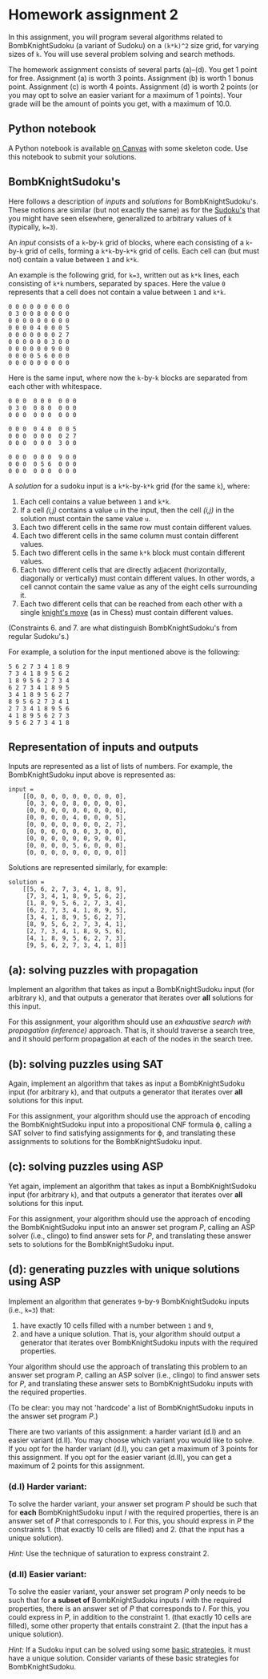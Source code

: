 # Homework assignment 2

In this assignment, you will program several algorithms related to BombKnightSudoku (a variant of Sudoku) on a `(k*k)^2` size grid, for varying sizes of `k`. You will use several problem solving and search methods.

The homework assignment consists of several parts (a)&ndash;(d).
You get 1 point for free.
Assignment (a) is worth 3 points.
Assignment (b) is worth 1 bonus point.
Assignment (c) is worth 4 points.
Assignment (d) is worth 2 points (or you may opt to solve an easier variant for a maximum of 1 points).
Your grade will be the amount of points you get, with a maximum of 10.0.

## Python notebook

A Python notebook is available [on Canvas](https://canvas.uva.nl/files/4958498/download?download_frd=1) with some skeleton code.
Use this notebook to submit your solutions.

## BombKnightSudoku's

Here follows a description of *inputs* and *solutions* for BombKnightSudoku's.
These notions are similar (but not exactly the same) as for the [Sudoku's](https://en.wikipedia.org/wiki/Sudoku) that you might have seen elsewhere, generalized to arbitrary values of `k` (typically, `k=3`).

An *input* consists of a `k`-by-`k` grid of blocks,
where each consisting of a `k`-by-`k` grid of cells,
forming a `k*k`-by-`k*k` grid of cells.
Each cell can (but must not) contain a value between `1` and `k*k`.

An example is the following grid, for `k=3`, written out
as `k*k` lines, each consisting of `k*k` numbers, separated by spaces.
Here the value `0` represents that a cell does not contain
a value between `1` and `k*k`.

```
0 0 0 0 0 0 0 0 0
0 3 0 0 8 0 0 0 0
0 0 0 0 0 0 0 0 0
0 0 0 0 4 0 0 0 5
0 0 0 0 0 0 0 2 7
0 0 0 0 0 0 3 0 0
0 0 0 0 0 0 9 0 0
0 0 0 0 5 6 0 0 0
0 0 0 0 0 0 0 0 0
```

Here is the same input, where now the `k`-by-`k` blocks are separated from
each other with whitespace.

```
0 0 0  0 0 0  0 0 0
0 3 0  0 8 0  0 0 0
0 0 0  0 0 0  0 0 0

0 0 0  0 4 0  0 0 5
0 0 0  0 0 0  0 2 7
0 0 0  0 0 0  3 0 0

0 0 0  0 0 0  9 0 0
0 0 0  0 5 6  0 0 0
0 0 0  0 0 0  0 0 0
```

A *solution* for a sudoku input is a `k*k`-by-`k*k` grid (for the same `k`),
where:
1. Each cell contains a value between `1` and `k*k`.
1. If a cell *(i,j)* contains a value `u` in the input,
  then the cell *(i,j)* in the solution must contain the same value `u`.
1. Each two different cells in the same row must contain different values.
1. Each two different cells in the same column must contain different values.
1. Each two different cells in the same `k*k` block must contain different values.
1. Each two different cells that are directly adjacent (horizontally, diagonally or vertically) must contain different values. In other words, a cell cannot contain the same value as any of the eight cells surrounding it.
1. Each two different cells that can be reached from each other with a single [knight's move](https://en.wikipedia.org/wiki/Knight_%28chess%29) (as in Chess) must contain different values.

(Constraints 6. and 7. are what distinguish BombKnightSudoku's from regular Sudoku's.)

For example, a solution for the input mentioned above is the following:

```
5 6 2 7 3 4 1 8 9
7 3 4 1 8 9 5 6 2
1 8 9 5 6 2 7 3 4
6 2 7 3 4 1 8 9 5
3 4 1 8 9 5 6 2 7
8 9 5 6 2 7 3 4 1
2 7 3 4 1 8 9 5 6
4 1 8 9 5 6 2 7 3
9 5 6 2 7 3 4 1 8
```

## Representation of inputs and outputs

Inputs are represented as a list of lists of numbers.
For example, the BombKnightSudoku input above is represented as:

```
input =
    [[0, 0, 0, 0, 0, 0, 0, 0, 0],
     [0, 3, 0, 0, 8, 0, 0, 0, 0],
     [0, 0, 0, 0, 0, 0, 0, 0, 0],
     [0, 0, 0, 0, 4, 0, 0, 0, 5],
     [0, 0, 0, 0, 0, 0, 0, 2, 7],
     [0, 0, 0, 0, 0, 0, 3, 0, 0],
     [0, 0, 0, 0, 0, 0, 9, 0, 0],
     [0, 0, 0, 0, 5, 6, 0, 0, 0],
     [0, 0, 0, 0, 0, 0, 0, 0, 0]]
```

Solutions are represented similarly, for example:

```
solution =
    [[5, 6, 2, 7, 3, 4, 1, 8, 9],
     [7, 3, 4, 1, 8, 9, 5, 6, 2],
     [1, 8, 9, 5, 6, 2, 7, 3, 4],
     [6, 2, 7, 3, 4, 1, 8, 9, 5],
     [3, 4, 1, 8, 9, 5, 6, 2, 7],
     [8, 9, 5, 6, 2, 7, 3, 4, 1],
     [2, 7, 3, 4, 1, 8, 9, 5, 6],
     [4, 1, 8, 9, 5, 6, 2, 7, 3],
     [9, 5, 6, 2, 7, 3, 4, 1, 8]]
```

## (a): solving puzzles with propagation

Implement an algorithm that takes as input a BombKnightSudoku input (for arbitrary `k`), and that outputs a generator that iterates over **all** solutions for this input.

For this assignment, your algorithm should use an *exhaustive search with propagation (inference)* approach. That is, it should traverse a search tree, and it should perform propagation at each of the nodes in the search tree.

## (b): solving puzzles using SAT

Again, implement an algorithm that takes as input a BombKnightSudoku input (for arbitrary `k`), and that outputs a generator that iterates over **all** solutions for this input.

For this assignment, your algorithm should use the approach of encoding the BombKnightSudoku input into a propositional CNF formula &varphi;, calling a SAT solver to find satisfying assignments for &varphi;, and translating these assignments to solutions for the BombKnightSudoku input.

## (c): solving puzzles using ASP

Yet again, implement an algorithm that takes as input a BombKnightSudoku input (for arbitrary `k`), and that outputs a generator that iterates over **all** solutions for this input.

For this assignment, your algorithm should use the approach of encoding the BombKnightSudoku input into an answer set program *P*, calling an ASP solver (i.e., clingo) to find answer sets for *P*, and translating these answer sets to solutions for the BombKnightSudoku input.

## (d): generating puzzles with unique solutions using ASP

Implement an algorithm that generates `9`-by-`9` BombKnightSudoku inputs (i.e., `k=3`) that:
1. have exactly 10 cells filled with a number between `1` and `9`,
1. and have a unique solution.
That is, your algorithm should output a generator that iterates over BombKnightSudoku inputs with the required properties.

Your algorithm should use the approach of translating this problem to an answer set program *P*, calling an ASP solver (i.e., clingo) to find answer sets for *P*, and translating these answer sets to BombKnightSudoku inputs with the required properties.

(To be clear: you may not 'hardcode' a list of BombKnightSudoku inputs in the answer set program *P*.)

There are two variants of this assignment: a harder variant (d.I) and an easier variant (d.II). You may choose which variant you would like to solve.
If you opt for the harder variant (d.I), you can get a maximum of 3 points for this assignment.
If you opt for the easier variant (d.II), you can get a maximum of 2 points for this assignment.


### (d.I) Harder variant:

To solve the harder variant, your answer set program *P* should be such that for **each** BombKnightSudoku input *I* with the required properties, there is an answer set of *P* that corresponds to *I*. For this, you should express in *P* the constraints 1. (that exactly 10 cells are filled) and 2. (that the input has a unique solution).

*Hint:* Use the technique of saturation to express constraint 2.

### (d.II) Easier variant:

To solve the easier variant, your answer set program *P* only needs to be such that for **a subset of** BombKnightSudoku inputs *I* with the required properties, there is an answer set of *P* that corresponds to *I*. For this, you could express in *P*, in addition to the constraint 1. (that exactly 10 cells are filled), some other property that entails constraint 2. (that the input has a unique solution).

*Hint:* If a Sudoku input can be solved using some [basic strategies](http://pi.math.cornell.edu/~mec/Summer2009/Mahmood/Solve.html), it must have a unique solution. Consider variants of these basic strategies for BombKnightSudoku.

